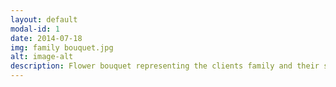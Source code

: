 ```yaml
---
layout: default
modal-id: 1
date: 2014-07-18
img: family bouquet.jpg
alt: image-alt
description: Flower bouquet representing the clients family and their story of adoption, miscarriages, and live births. 
---
```


